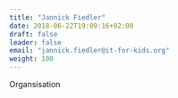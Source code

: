 ```yaml
---
title: "Jannick Fiedler"
date: 2018-06-22T19:09:16+02:00
draft: false
leader: false
email: "jannick.fiedler@it-for-kids.org"
weight: 100
---
```


Organsisation
